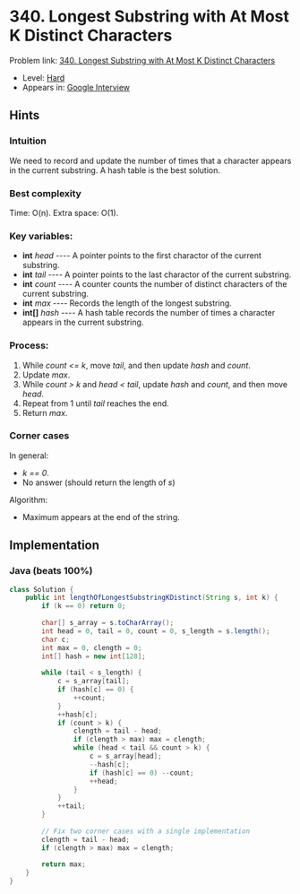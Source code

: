 # 340. Longest Substring with At Most K Distinct Characters

Problem link: [340. Longest Substring with At Most K Distinct Characters](https://leetcode.com/problems/longest-substring-with-at-most-k-distinct-characters/description/)

* Level: [Hard](https://leetcode.com/problemset/all/?difficulty=Hard)
* Appears in: [Google Interview](https://leetcode.com/explore/interview/card/google/)

## Hints

### Intuition

We need to record and update the number of times that a character appears in the current substring. A hash table is the best solution.

### Best complexity

Time: O(n). Extra space: O(1).

### Key variables:

* **int** *head* ---- A pointer points to the first charactor of the current substring.
* **int** *tail* ---- A pointer points to the last charactor of the current substring.
* **int** *count* ---- A counter counts the number of distinct characters of the current substring.
* **int** *max* ---- Records the length of the longest substring.
* **int[]** *hash* ---- A hash table records the number of times a character appears in the current substring.

### Process:

1. While *count <= k*, move *tail*, and then update *hash* and *count*.
2. Update *max*.
3. While *count > k* and *head < tail*, update *hash* and *count*, and then move *head*.
4. Repeat from 1 until *tail* reaches the end.
5. Return *max*.

### Corner cases 

In general:

* *k == 0*.
* No answer (should return the length of *s*)

Algorithm:

* Maximum appears at the end of the string.

## Implementation

### Java (beats 100%)
```Java
class Solution {
    public int lengthOfLongestSubstringKDistinct(String s, int k) {
        if (k == 0) return 0;
        
        char[] s_array = s.toCharArray();
        int head = 0, tail = 0, count = 0, s_length = s.length();
        char c;
        int max = 0, clength = 0;
        int[] hash = new int[128];
        
        while (tail < s_length) {
            c = s_array[tail];
            if (hash[c] == 0) {
                ++count;
            }
            ++hash[c];
            if (count > k) {
                clength = tail - head;
                if (clength > max) max = clength;
                while (head < tail && count > k) {
                    c = s_array[head];
                    --hash[c];
                    if (hash[c] == 0) --count;
                    ++head;
                }
            }
            ++tail;            
        }
        
        // Fix two corner cases with a single implementation
        clength = tail - head;
        if (clength > max) max = clength;
        
        return max;
    }
}
```